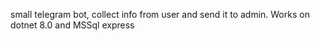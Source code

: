 small telegram bot, collect info from user and send it to admin. Works on dotnet 8.0 and MSSql express

